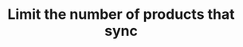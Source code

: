 ---
title: "Limit the number of products that sync"
name: "sourcemeta_flatfile"
key: "get_products_limit"
description: "Number of products to fetch at a time"
user_friendly_description: "Determine how many products should sync from your Flat File Data source to Stock2Shop each time."
default: "100"
values: []
tags: [sourcemeta,flatfile,flat-file]
type: "meta"
process: "products"
headless: true
---